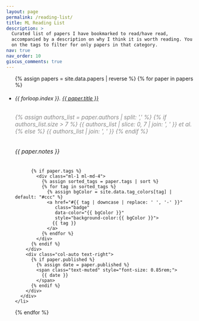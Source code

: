 ```yaml
---
layout: page
permalink: /reading-list/
title: ML Reading List
description: >
  Curated list of papers I have bookmarked to read/have read,
  accompanied by a description on why I think it is worth reading. You can click
  on the tags to filter for only papers in that category.
nav: true
nav_order: 10
giscus_comments: true
---
```


<div class="mb-3">
  <span id="filter-badge" class="badge" style="display:none;"></span>
</div>

<ul class="card-text font-weight-light list-group list-group-flush" id="papers-list">
  {% assign papers = site.data.papers | reverse %}
  {% for paper in papers %}
    <li class="list-group-item" data-tags="{{ paper.tags | join: ' ' }}">
      <div class="row">
        <div class="col">
          <h6 class="title font-weight-bold ml-1 ml-md-4">
            {{ forloop.index }}. <a href="{{ paper.url }}">{{ paper.title }}</a>
          </h6>
          <h6 class="ml-1 ml-md-4" style="font-size: 0.95rem; font-style: italic; color: #888">
            {% assign authors_list = paper.authors | split: ',' %}
            {% if authors_list.size > 7 %}
              {{ authors_list | slice: 0, 7 | join: ', ' }} et al.
            {% else %}
              {{ authors_list | join: ', ' }}
            {% endif %}
          </h6>
          <h6 class="ml-1 ml-md-4" style="font-size: 0.95rem">
            {{ paper.notes }}
          </h6>

          {% if paper.tags %}
            <div class="ml-1 ml-md-4">
              {% assign sorted_tags = paper.tags | sort %}
              {% for tag in sorted_tags %}
                {% assign bgColor = site.data.tag_colors[tag] | default: "#ccc" %}
                <a href="#{{ tag | downcase | replace: ' ', '-' }}"
                   class="badge"
                   data-color="{{ bgColor }}"
                   style="background-color:{{ bgColor }}">
                  {{ tag }}
                </a>
              {% endfor %}
            </div>
          {% endif %}
        </div>
        <div class="col-auto text-right">
          {% if paper.published %}
            {% assign date = paper.published %}
            <span class="text-muted" style="font-size: 0.85rem;">
              {{ date }}
            </span>
          {% endif %}
        </div>
      </div>
    </li>
  {% endfor %}
</ul>

<script>
(function() {
  // Helper: returns '#000' or '#fff' depending on color brightness
  function getContrastColor(hexColor) {
    // Defensive check
    if (!hexColor || !/^#([A-Fa-f0-9]{3}|[A-Fa-f0-9]{6})$/.test(hexColor)) {
      return '#000';
    }
    // Normalize short form #abc => #aabbcc
    if (hexColor.length === 4) {
      hexColor = '#' + hexColor[1] + hexColor[1] 
                     + hexColor[2] + hexColor[2] 
                     + hexColor[3] + hexColor[3];
    }
    // Extract r, g, b
    var r = parseInt(hexColor.substr(1, 2), 16);
    var g = parseInt(hexColor.substr(3, 2), 16);
    var b = parseInt(hexColor.substr(5, 2), 16);

    // Approximate luminance
    // (You can tweak the 128 threshold if needed)
    var luminance = 0.299*r + 0.587*g + 0.114*b;
    return (luminance >= 128) ? '#000' : '#fff';
  }

  // 1. Build a color map from normalized tag -> color
  var tagColors = {};
  var tagLookup = {};

  {% for tagName in site.data.tag_colors %}
    (function() {
      var originalText = "{{ tagName[0] }}"; // e.g. "Deep Learning"
      var normalizedTag = originalText.toLowerCase().replace(/\s+/g, '-'); // e.g. "deep-learning"
      var colorValue = "{{ tagName[1] }}";
      tagColors[normalizedTag] = colorValue;
      tagLookup[normalizedTag] = originalText;
    })();
  {% endfor %}

  // Fallback color
  function getTagColor(normalizedTag) {
    return tagColors[normalizedTag] || '#ccc';
  }

  // 2. DOM references
  var filterBadge = document.getElementById('filter-badge');
  var papersListItems = document.querySelectorAll('#papers-list li');
  var allBadges = document.querySelectorAll('a.badge');

  // 3. Show/hide the filter badge with a clickable ×
  function updateFilterBadge(normalizedTag) {
    if (normalizedTag) {
      var originalText = tagLookup[normalizedTag] || normalizedTag;
      var colorValue = getTagColor(normalizedTag);
      filterBadge.style.display = '';
      filterBadge.style.backgroundColor = colorValue;
      var contrast = getContrastColor(colorValue);
      filterBadge.style.setProperty('color', contrast, 'important');
      filterBadge.innerHTML = originalText
        + ' <span id="cancel-filter" style="cursor:pointer; margin-left:6px; color:inherit;">&times;</span>';
    } else {
      filterBadge.style.display = 'none';
      filterBadge.innerHTML = '';
    }
  }

  // 4. Filter items by the normalized tag
  function filterByTag(normalizedTag) {
    updateFilterBadge(normalizedTag);

    papersListItems.forEach(function(item) {
      var rawTags = item.getAttribute('data-tags') || "";
      var rawTagsLower = rawTags.toLowerCase();
      var rawTagsHyphenated = rawTagsLower.replace(/\s+/g, '-'); 
      var show = !normalizedTag || rawTagsHyphenated.includes(normalizedTag);
      item.style.display = show ? '' : 'none';
    });
  }

  // 5. Handle changes to the hash
  window.addEventListener('hashchange', function() {
    var hashVal = window.location.hash.replace('#','').toLowerCase();
    filterByTag(hashVal);
  });

  // 6. Filter on page load if a hash is present
  var initialTag = window.location.hash.replace('#','').toLowerCase();
  filterByTag(initialTag);

  // 7. Clicking the cross resets the filter
  filterBadge.addEventListener('click', function(e) {
    if (e.target.id === 'cancel-filter') {
      window.location.hash = ''; // triggers hashchange
    }
  });

  // 8. Adjust text color for each inline badge
  allBadges.forEach(function(badge) {
  var rawColor = badge.getAttribute('data-color') || '#ccc';
  var contrast = getContrastColor(rawColor);
  // Force override with !important
  badge.style.setProperty('color', contrast, 'important');
});

})();
</script>
